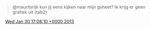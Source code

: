 > @mauritsrijk kun jij eens kijken naar mijn gsheet? Ik krijg er geen grafiek uit \(tab2\)

<img src="../../media/tweet.ico" width="12" /> [Wed Jan 30 17:08:10 +0000 2013](https://twitter.com/DromerDenker/status/296666125708701696)